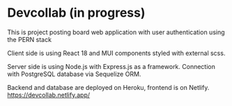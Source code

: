 # Devcollab (in progress)
This is project posting board web application with user authentication using the PERN stack

Client side is using React 18 and MUI components styled with external scss.

Server side is using Node.js with Express.js as a framework. Connection with PostgreSQL database via Sequelize ORM.

Backend and database are deployed on Heroku, frontend is on Netlify.
https://devcollab.netlify.app/